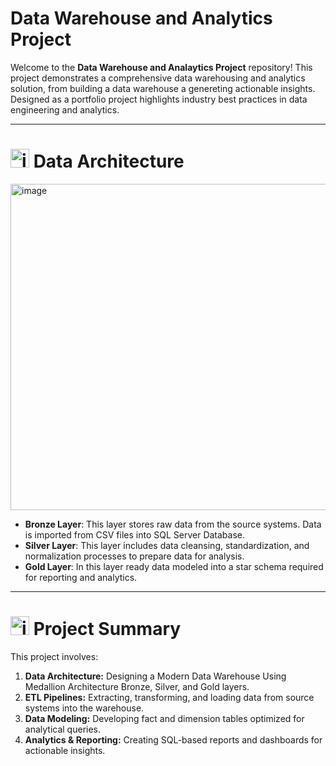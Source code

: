 # Data Warehouse and Analytics Project

Welcome to the **Data Warehouse and Analaytics Project** repository!
This project demonstrates a comprehensive data warehousing and analytics solution, from building a data warehouse a genereting actionable insights. Designed as a portfolio project highlights industry best practices in data engineering and analytics.

---

# <img width="30" height="30" alt="image" src="https://github.com/user-attachments/assets/a7f970d8-8930-4c81-9400-cf49396bb8f7" /> Data Architecture
<img width="1090" height="522" alt="image" src="https://github.com/user-attachments/assets/afd9046d-3073-4a5b-ba8b-698897992c96" />

- **Bronze Layer**: This layer stores raw data from the source systems. Data is imported from CSV files into SQL Server Database.
- **Silver Layer**: This layer includes data cleansing, standardization, and normalization processes to prepare data for analysis.
- **Gold Layer**: In this layer ready data modeled into a star schema required for reporting and analytics.

---
# <img width="30" height="30" alt="image" src="https://github.com/user-attachments/assets/ce897555-d06a-4ef5-a8e2-f2c2119c6d69" /> Project Summary

This project involves:

1. **Data Architecture:** Designing a Modern Data Warehouse Using Medallion Architecture Bronze, Silver, and Gold layers.
2. **ETL Pipelines:** Extracting, transforming, and loading data from source systems into the warehouse.
3. **Data Modeling:** Developing fact and dimension tables optimized for analytical queries.
4. **Analytics & Reporting:** Creating SQL-based reports and dashboards for actionable insights.
